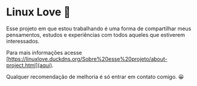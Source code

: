 # Linux Love 🎉

Esse projeto em que estou trabalhando é uma forma de compartilhar meus pensamentos, estudos e experiências com todos aqueles que estiverem interessados.

Para mais informações acesse [https://linuxlove.duckdns.org/Sobre%20esse%20projeto/about-project.html](aqui).

Qualquer recomendação de melhoria é só entrar em contato comigo. 😀
